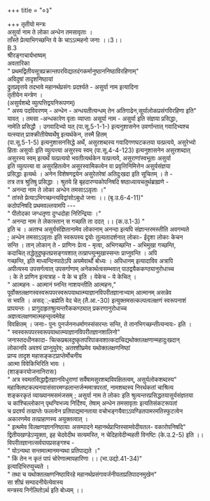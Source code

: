 +++
title = "०३"

+++
तृतीयो मन्त्रः  
असुर्या नाम ते लोका अन्धेन तमसावृताः ।  
ताँस्ते प्रेत्याभिगच्छन्ति ये के चाऽऽत्महनो जनाः ।।3।।  
B.3  
श्रीरङ्गाचार्यभाष्यम्  
अवतारिका  
" प्रथमद्वितीयसूत्रप्रक्रान्तपरविद्यातदंगकर्मानुष्ठाननिष्ठाविरहिणाम्"  
अविदुषां तादृशनिष्ठायां  
द्रुतप्रवृत्तये तदभावे महानर्थप्रसंगः प्रदर्श्यते - असुर्या नाम इत्यादिना  
तृतीयेन मन्त्रेण ।  
(असुर्यशब्दे व्युत्पत्तिद्वयनिरूपणम्)  
" अस्य पदविवरणम् - अन्धेन - अन्धयतीत्यन्धम् तेन अतिगाढेन,सूर्यालोकप्रसंगविरहिणा इति"  
यावत् । तमसा -अन्धकारेण वृताः व्याप्ताः असूर्या नाम - असुर्या इति संज्ञया प्रसिद्धाः,  
नामेति प्रसिद्धौ । उगवादिभ्यो यत् (पा.सू.5-1-1-) इत्यनुशासनेन उवर्णान्तात् गवादिभ्यश्च  
यत्स्यात् प्राक्क्रीतीयेष्वर्थेषु इत्यर्थकेन, तस्मै हितम्  
(पा.सू.5-1-5) इत्यनुशासनसिद्धे अर्थे, असुरशब्दस्य गवादिगणघटकतया यत्प्रत्यये, असुरेभ्यो  
हिताः असुर्याः इति व्युत्पत्त्या असुरस्य स्वम् (पा.सू.4-4-123) इत्यनुशासनेन असुरशब्दात्  
असुरस्य स्वम् इत्यर्थे यत्प्रत्ययो भवतीत्यर्थकेन यत्प्रत्यये, असुराणांस्वभूताः असुर्या  
इति व्युत्पत्त्या वा असुरहितत्वेन असुरस्वामिकत्वेन वा प्रवृत्तिनिमित्तेन असुर्यसंज्ञया  
प्रसिद्धाः इत्यर्थः । अनेन विशेषणद्वयेन असुरेतरेषां अतिदुःखदा इति सूचितम् । ते -  
तत्र तत्र श्रुतिषु प्रसिद्धाः । श्रुतये हि बृहदारण्यकोपनिषदि षष्ठाध्यायचतुर्थब्राह्मणे -  
" अनन्दा नाम ते लोका अन्धेन तमसाऽऽवृताः ।"  
" तांस्ते प्रेत्याऽभिगच्छन्त्यविद्वांसोऽबुधो जनाः ।। (बृ.उ.6-4-11)"  
कठोपनिषदि प्रथमवल्लयामपि ---  
" पीतोदका जग्धतृणा दुग्धदोहा निरिन्द्रियाः ।"  
" अनन्दा नाम ते लेकास्तान् स गच्छति ता ददत् ।। (क.उ.1-3) "  
इति च । अतश्च असुर्यसंज्ञितानामेव लोकानाम् अनन्दा इत्यपि संज्ञान्तरमस्तीति अवगम्यते  
; अन्धेन तमसाऽऽवृताः इति स्वरूपस्य द्वयोः तुल्यतादर्शनात् लोकाः- ईदृशा लोकाः केचन  
सन्ति । तान् लोकान् ते - प्राणिनः प्रेत्य - मृत्वा, अभिगच्छन्ति - अभिमुखा गच्छन्ति,  
कदाचित् तद्धेतुदुष्कृतप्रसङ्गवशात् तत्प्राप्त्युन्मुखास्सन्तः प्राप्नुवन्ति । अपि  
गच्छन्ति, इति माध्यन्दिनपाठेऽपि अयमेवार्थो बोध्यः । अपिधानम् इत्यादाविव अत्रापि  
अपीत्यस्य उपसर्गत्वात् उपसर्गाणाम् अनेकार्थत्वसम्भवात् पाठद्वयैककण्ठ्यानुरोधाच्च  
। के ते प्राणिन इत्यत्राह - ये के च इति । येकेच - ये केचित् ।  
" आत्महनः - आत्मानं घ्नन्ति नाशयन्तीति आत्महनः,"  
पूर्वोक्तलक्षणस्वस्वरूपपरस्वरूपयाथात्म्याज्ञानविपरीतज्ञानाभ्याम् आत्मानम् असन्नेव  
स भवति । असद््-ब्रह्मेति वेद चेत् (तै.आ.-30) इत्युक्तमसत्कल्पत्वलक्षणं स्वरूपनाशं  
प्रापयन्तः । प्रागुदाहृतश्रुत्यन्तरैककण्ठ्यात् प्रकरणानुरोधाच्च  
अज्ञत्वलक्षणमात्महन्तृत्वमेवेह  
विवक्षितम् । जनाः- पुनः पुनर्जननधर्माणस्संसरन्तः सन्ति, ते तानभिगच्छन्तीत्यन्वयः- इति ।  
" स्वस्वरूपपरस्वरूपयाथात्म्याज्ञानविपरीतज्ञानशालिनो"  
जनास्तदधीनकादा- चित्कप्रबलदुष्कृतपरिपाकवशात्कदाचिद्यथोक्तलक्षणान्महादुःखदान्  
लोकानपि अवश्यं प्राप्नुयुरेव; अतश्शीघ्रमेव यथोक्तलक्षणनिष्ठां  
प्राप्य तादृश महासङ्कटप्राप्तेर्मोचनीय  
आत्मा विवेकिभिरिति भावः ।  
(शाङ्करयोजनानिरासः)  
" अत्र स्वमतसिद्धाद्वैतज्ञानविधुराणां सर्वेषामसुरशब्दविवक्षितत्वम्, असुर्यलोकशब्दस्य"  
महाक्लिष्टकल्पनयासंसारमण्डलान्तर्जन्ममात्रपरतां, नामशब्दस्य निरर्थकतां चाश्रित्य  
शङ्करकृतं व्याख्यानमसमंजसम् ; असुर्या नाम ते लोकाः इति श्रुत्यन्तरप्रसिद्धतयासुर्यसंज्ञतया  
च कांश्चिल्लोकान् पृथग्विभज्य निर्दिश्य, तेषाम् अन्धेन तमसावृताः इत्यतिसंकटरूपतां  
च प्रदर्श्य तत्प्राप्तेः फलत्वेन प्रतिपाद्यमानताया वचोभङ्गयैवाऽऽपण्डितपामरमतिस्फुटत्वेन  
अकारणमेव तत्प्राहाणस्य अयुक्तत्वात् ।  
" इत्थमेव विलक्षणज्ञाननिष्ठायाः असम्पादने महानर्थप्राप्तिस्सामवेदीयतल- वकारोपनिषदि"  
द्वितीयखण्डेऽप्युक्ता, इह चेदवेदीथ सत्यमस्ति, न चेदिहावेदीन्महती विनष्टिः (के.उ.2-5) इति ।।  
विपरीतज्ञानात्सर्वपापप्रसङ्गश्च -  
" योऽन्यथा सन्तमात्मानमन्यथा प्रतिपाद्यते ।"  
" किं तेन न कृतं पापं चोरेणात्मापहारिणा ।। (भा.उद्यो.41-34)"  
इत्यादिभिरप्युच्यते ।  
" तथा च यथोक्तलक्षणनिष्ठाविरहे महानर्थप्रसंगावर्जनीयताप्रतिपादनमुखेन"  
सा शीघ्रं सम्पादनीयेत्येवास्य  
मन्त्रस्य निर्गलितोऽर्थ इति बोध्यम् ।।